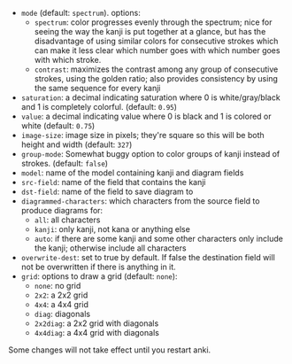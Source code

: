 * `mode` (default: `spectrum`). options:
    * `spectrum`: color progresses evenly through the spectrum; nice for seeing the way the kanji is put together at a glance, but has the disadvantage of using similar colors for consecutive strokes which can make it less clear which number goes with which number goes with which stroke.
    * `contrast`: maximizes the contrast among any group of consecutive strokes, using the golden ratio; also provides consistency by using the same sequence for every kanji
* `saturation`: a decimal indicating saturation where 0 is white/gray/black and 1 is completely colorful. (default: `0.95`)
* `value`: a decimal indicating value where 0 is black and 1 is colored or white (default: `0.75`)
* `image-size`: image size in pixels; they're square so this will be both height and width (default: `327`)
* `group-mode`: Somewhat buggy option to color groups of kanji instead of strokes. (default: `false`)
* `model`: name of the model containing kanji and diagram fields
* `src-field`: name of the field that contains the kanji
* `dst-field`: name of the field to save diagram to
* `diagrammed-characters`: which characters from the source field to produce diagrams for:
    * `all`: all characters
    * `kanji`: only kanji, not kana or anything else
    * `auto`: if there are some kanji and some other characters only include the kanji; otherwise include all characters
* `overwrite-dest`: set to true by default. If false the destination field will not be overwritten if there is anything in it.
* `grid`: options to draw a grid (default: `none`):
    * `none`: no grid
    * `2x2`: a 2x2 grid
    * `4x4`: a 4x4 grid
    * `diag`: diagonals
    * `2x2diag`: a 2x2 grid with diagonals
    * `4x4diag`: a 4x4 grid with diagonals

Some changes will not take effect until you restart anki.

